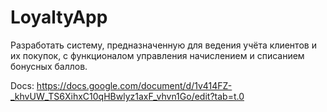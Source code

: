 # LoyaltyApp
Разработать систему, предназначенную для ведения учёта клиентов и их покупок, с функционалом управления начислением и списанием бонусных баллов.

Docs: https://docs.google.com/document/d/1v414FZ-_khvUW_TS6XihxC10qHBwlyz1axF_vhvn1Go/edit?tab=t.0
